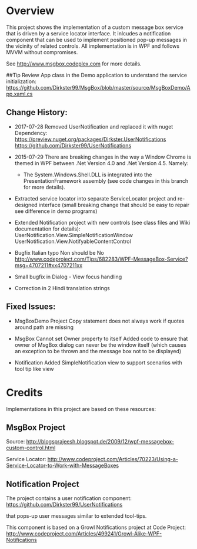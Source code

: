 # Overview

This project shows the implementation of a custom message box service that is driven by a
service locator interface. It inlcudes a notification component that can be used to implement
positioned pop-up messages in the vicinity of related controls. All implementation is in WPF
and follows MVVM without compromises.

See http://www.msgbox.codeplex.com for more details.

##Tip
Review App class in the Demo application to understand the service initialization:
https://github.com/Dirkster99/MsgBox/blob/master/source/MsgBoxDemo/App.xaml.cs

## Change History:

- 2017-07-28
  Removed UserNotification and replaced it with nuget Dependency:
  https://preview.nuget.org/packages/Dirkster.UserNotifications
  https://github.com/Dirkster99/UserNotifications

- 2015-07-29
  There are breaking changes in the way a Window Chrome is themed in WPF between .Net Version 4.0
  and .Net Version 4.5. Namely:
  - The System.Windows.Shell.DLL is integrated into the PresentationFramework assembly
    (see code changes in this branch for more details).

- Extracted service locator into separate ServiceLocator project and re-designed interface
  (small breaking change that should be easy to repair see difference in demo programs)

- Extended Notification project with new controls (see class files and Wiki documentation for details):
  UserNotification.View.SimpleNotificationWindow
  UserNotification.View.NotifyableContentControl

- Bugfix Italian typo Non should be No
  http://www.codeproject.com/Tips/682283/WPF-MessageBox-Service?msg=4707211#xx4707211xx

- Small bugfix in Dialog - View focus handling

- Correction in 2 Hindi translation strings

## Fixed Issues:

- MsgBoxDemo Project
  Copy statement does not always work if quotes around path are missing

- MsgBox
  Cannot set Owner property to itself
  Added code to ensure that owner of MsgBox dialog can never be the window itself
  (which causes an exception to be thrown and the message box not to be displayed)

- Notification
  Added SimpleNotification view to support scenarios with tool tip like view

# Credits

Implementations in this project are based on these resources:

## MsgBox Project
Source:
http://blogsprajeesh.blogspot.de/2009/12/wpf-messagebox-custom-control.html

Service Locator:
http://www.codeproject.com/Articles/70223/Using-a-Service-Locator-to-Work-with-MessageBoxes

## Notification Project

The project contains a user notification component:
https://github.com/Dirkster99/UserNotifications

that pops-up user messages similar to extended tool-tips.

This component is based on a Growl Notifications project at Code Project:
http://www.codeproject.com/Articles/499241/Growl-Alike-WPF-Notifications
